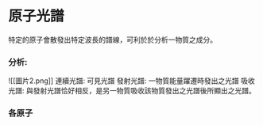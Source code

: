 # 原子光譜

特定的原子會散發出特定波長的譜線，可利於於分析一物質之成分。
### 分析:
![[圖片2.png]]
連續光譜: 可見光譜
發射光譜: 一物質能量躍遷時發出之光譜
吸收光譜: 與發射光譜恰好相反，是另一物質吸收該物質發出之光譜後所顯出之光譜。

### 各原子